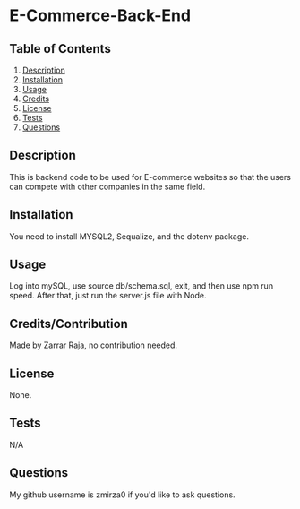 # E-Commerce-Back-End

  ## Table of Contents 
  1. [Description](#description)
  2. [Installation](#installation)
  3. [Usage](#usage)
  4. [Credits](#credits)
  5. [License](#license)
  6. [Tests](#tests)
  7. [Questions](#questions)



   ## Description
   This is backend code to be used for E-commerce websites so that the users can compete with other companies in the same field.
   ## Installation
   You need to install MYSQL2, Sequalize, and the dotenv package.
   ## Usage
   Log into mySQL, use source db/schema.sql, exit, and then use npm run speed. After that, just run the server.js file with Node.
   ## Credits/Contribution
   Made by Zarrar Raja, no contribution needed.
   ## License
   None.
   ## Tests
   N/A
   ## Questions
   My github username is zmirza0 if you'd like to ask questions.
